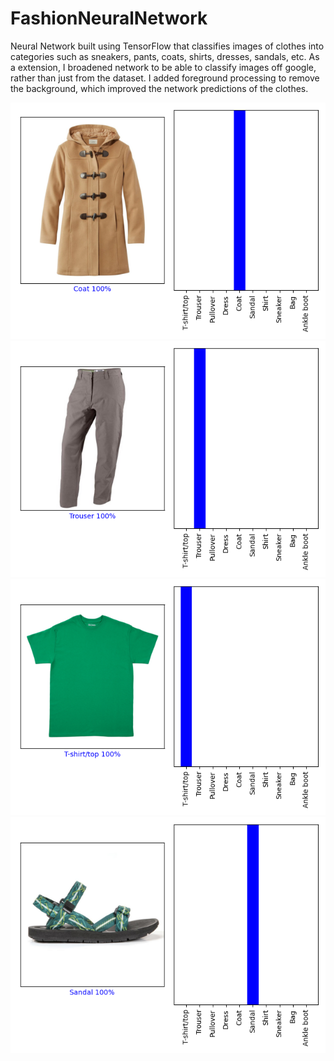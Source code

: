 # FashionNeuralNetwork

Neural Network built using TensorFlow that classifies images of clothes into categories such as sneakers, pants, coats, shirts, dresses, sandals, etc. As a extension, I broadened network to be able to classify images off google, rather than just from the dataset. I added foreground processing to remove the background, which improved the network predictions of the clothes.

![image](./images/ResultsCoat.png)
![image](./images/ResultsPants.png)
![image](./images/ResultsShirt.png)
![image](./images/ResultsSandals.png)
